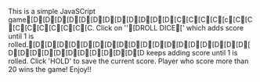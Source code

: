 This is a simple JavaSCript game[D[D[D[D[D[D[D[D[D[D[D[D[C[C[C[C[c[C[C[C[C[C[C[C[C[C. Click on ''[DROLL DICE[' which adds score until 1 is rolled.[D[D[D[D[D[D[D[D[D[D[D[D[D[D[D[D[D[D[D[D[D[D[D[D[D[D[D[D[D[D keeps adding score until 1 is rolled.
Click 'HOLD' to save the current score.
Player who score more than 20 wins the game!
Enjoy!!
